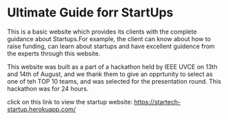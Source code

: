 # Ultimate Guide forr StartUps

This is a basic website which provides its clients with the complete guidance about Startups.For example, the client can know about how to raise funding, can learn about startups and have excellent guidence from the experts through this website. 

This website was built as a part of a hackathon held by IEEE UVCE on 13th and 14th of August, and we thank them to give an opprtunity to select as one of teh TOP 10 teams, and was selected for the presentation round. This hackathon was for 24 hours.

click on this link to view the startup website:
https://startech-startup.herokuapp.com/

 
